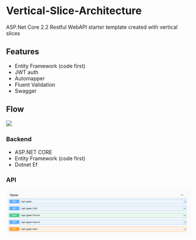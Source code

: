 # Vertical-Slice-Architecture
ASP.Net Core 2.2 Restful WebAPI starter template created with vertical slices
<div>
        <h2>Features</h2>
        <ul>
            <li>Entity Framework (code first)</li>               
            <li>JWT auth</li>
            <li>Automapper</li>
            <li>Fluent Validation</li>
            <li>Swagger</li>
        </ul>        
</div>   
 <div>
         <h2>Flow</h2>
<img src="https://i.ibb.co/DzQbYpc/vsa.png">
 </div>

 ### Backend
 * ASP.NET CORE
 * Entity Framework (code first)
 * Dotnet Ef

 ### API

 ![All Apis](imagen/2023-10-13_15-15.png)